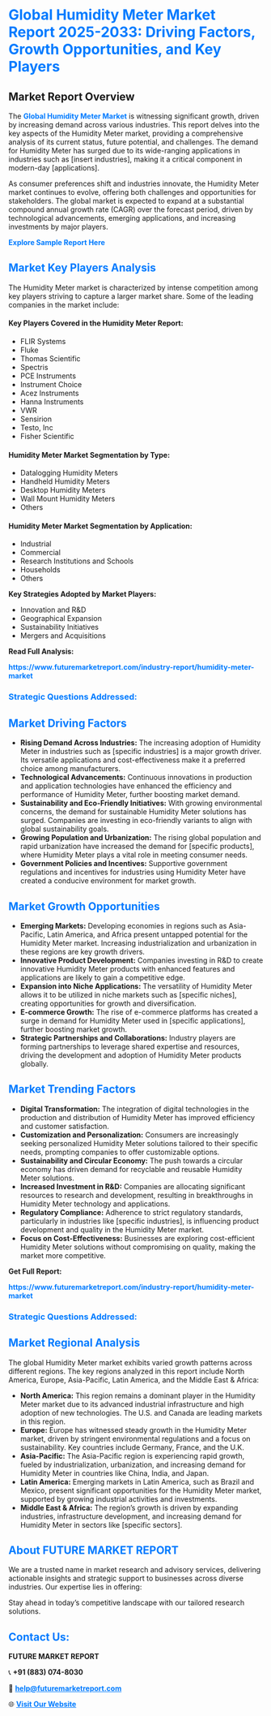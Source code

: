 <h1 style="color: #007BFF;">Global Humidity Meter Market Report 2025-2033: Driving Factors, Growth Opportunities, and Key Players</h1>

<section id="overview">
<h2>Market Report Overview</h2>
<p>The <a href="https://www.futuremarketreport.com/industry-report/humidity-meter-market" style="color: #007BFF; text-decoration: none;"><strong>Global Humidity Meter Market</strong></a> is witnessing significant growth, driven by increasing demand across various industries. This report delves into the key aspects of the Humidity Meter market, providing a comprehensive analysis of its current status, future potential, and challenges. The demand for Humidity Meter has surged due to its wide-ranging applications in industries such as [insert industries], making it a critical component in modern-day [applications].</p>
<p>As consumer preferences shift and industries innovate, the Humidity Meter market continues to evolve, offering both challenges and opportunities for stakeholders. The global market is expected to expand at a substantial compound annual growth rate (CAGR) over the forecast period, driven by technological advancements, emerging applications, and increasing investments by major players.</p>
</section>

<section id="overview">
<p><a href="https://www.futuremarketreport.com/request-sample/reportId=56085" style="color: #007BFF; text-decoration: none;"><strong>Explore Sample Report Here</strong></a></p>
</section>

<section id="key-players">
<h2 style="color: #007BFF;">Market Key Players Analysis</h2>
<p>The Humidity Meter market is characterized by intense competition among key players striving to capture a larger market share. Some of the leading companies in the market include:</p>
<h4>Key Players Covered in the Humidity Meter Report:</h4>
<ul><li>FLIR Systems</li><li>Fluke</li><li>Thomas Scientific</li><li>Spectris</li><li>PCE Instruments</li><li>Instrument Choice</li><li>Acez Instruments</li><li>Hanna Instruments</li><li>VWR</li><li>Sensirion</li><li>Testo, Inc</li><li>Fisher Scientific</li></ul>
<h4>Humidity Meter Market Segmentation by Type:</h4>
<ul><li>Datalogging Humidity Meters</li><li>Handheld Humidity Meters</li><li>Desktop Humidity Meters</li><li>Wall Mount Humidity Meters</li><li>Others</li></ul>

<h4>Humidity Meter Market Segmentation by Application:</h4>
<ul><li>Industrial</li><li>Commercial</li><li>Research Institutions and Schools</li><li>Households</li><li>Others</li></ul>
<p><strong>Key Strategies Adopted by Market Players:</strong></p>
<ul>
<li>Innovation and R&D</li>
<li>Geographical Expansion</li>
<li>Sustainability Initiatives</li>
<li>Mergers and Acquisitions</li>
</ul>
</section>

<section>
<p><strong>Read Full Analysis: </strong></p><a href="https://www.futuremarketreport.com/industry-report/humidity-meter-market" style="color: #007BFF; text-decoration: none;"><strong>https://www.futuremarketreport.com/industry-report/humidity-meter-market</strong></a>
<h3 style="color: #007BFF;">Strategic Questions Addressed:</h3>
</section>

<section id="driving-factors">
<h2 style="color: #007BFF;">Market Driving Factors</h2>
<ul>
<li><strong>Rising Demand Across Industries:</strong> The increasing adoption of Humidity Meter in industries such as [specific industries] is a major growth driver. Its versatile applications and cost-effectiveness make it a preferred choice among manufacturers.</li>
<li><strong>Technological Advancements:</strong> Continuous innovations in production and application technologies have enhanced the efficiency and performance of Humidity Meter, further boosting market demand.</li>
<li><strong>Sustainability and Eco-Friendly Initiatives:</strong> With growing environmental concerns, the demand for sustainable Humidity Meter solutions has surged. Companies are investing in eco-friendly variants to align with global sustainability goals.</li>
<li><strong>Growing Population and Urbanization:</strong> The rising global population and rapid urbanization have increased the demand for [specific products], where Humidity Meter plays a vital role in meeting consumer needs.</li>
<li><strong>Government Policies and Incentives:</strong> Supportive government regulations and incentives for industries using Humidity Meter have created a conducive environment for market growth.</li>
</ul>
</section>

<section id="growth-opportunities">
<h2 style="color: #007BFF;">Market Growth Opportunities</h2>
<ul>
<li><strong>Emerging Markets:</strong> Developing economies in regions such as Asia-Pacific, Latin America, and Africa present untapped potential for the Humidity Meter market. Increasing industrialization and urbanization in these regions are key growth drivers.</li>
<li><strong>Innovative Product Development:</strong> Companies investing in R&D to create innovative Humidity Meter products with enhanced features and applications are likely to gain a competitive edge.</li>
<li><strong>Expansion into Niche Applications:</strong> The versatility of Humidity Meter allows it to be utilized in niche markets such as [specific niches], creating opportunities for growth and diversification.</li>
<li><strong>E-commerce Growth:</strong> The rise of e-commerce platforms has created a surge in demand for Humidity Meter used in [specific applications], further boosting market growth.</li>
<li><strong>Strategic Partnerships and Collaborations:</strong> Industry players are forming partnerships to leverage shared expertise and resources, driving the development and adoption of Humidity Meter products globally.</li>
</ul>
</section>

<section id="trending-factors">
<h2 style="color: #007BFF;">Market Trending Factors</h2>
<ul>
<li><strong>Digital Transformation:</strong> The integration of digital technologies in the production and distribution of Humidity Meter has improved efficiency and customer satisfaction.</li>
<li><strong>Customization and Personalization:</strong> Consumers are increasingly seeking personalized Humidity Meter solutions tailored to their specific needs, prompting companies to offer customizable options.</li>
<li><strong>Sustainability and Circular Economy:</strong> The push towards a circular economy has driven demand for recyclable and reusable Humidity Meter solutions.</li>
<li><strong>Increased Investment in R&D:</strong> Companies are allocating significant resources to research and development, resulting in breakthroughs in Humidity Meter technology and applications.</li>
<li><strong>Regulatory Compliance:</strong> Adherence to strict regulatory standards, particularly in industries like [specific industries], is influencing product development and quality in the Humidity Meter market.</li>
<li><strong>Focus on Cost-Effectiveness:</strong> Businesses are exploring cost-efficient Humidity Meter solutions without compromising on quality, making the market more competitive.</li>
</ul>
</section>

<section>
<p><strong>Get Full Report: </strong></p><a href="https://www.futuremarketreport.com/industry-report/humidity-meter-market" style="color: #007BFF; text-decoration: none;"><strong>https://www.futuremarketreport.com/industry-report/humidity-meter-market</strong></a>
<h3 style="color: #007BFF;">Strategic Questions Addressed:</h3>
</section>


<section id="regional-analysis">
<h2 style="color: #007BFF;">Market Regional Analysis</h2>
<p>The global Humidity Meter market exhibits varied growth patterns across different regions. The key regions analyzed in this report include North America, Europe, Asia-Pacific, Latin America, and the Middle East & Africa:</p>
<ul>
<li><strong>North America:</strong> This region remains a dominant player in the Humidity Meter market due to its advanced industrial infrastructure and high adoption of new technologies. The U.S. and Canada are leading markets in this region.</li>
<li><strong>Europe:</strong> Europe has witnessed steady growth in the Humidity Meter market, driven by stringent environmental regulations and a focus on sustainability. Key countries include Germany, France, and the U.K.</li>
<li><strong>Asia-Pacific:</strong> The Asia-Pacific region is experiencing rapid growth, fueled by industrialization, urbanization, and increasing demand for Humidity Meter in countries like China, India, and Japan.</li>
<li><strong>Latin America:</strong> Emerging markets in Latin America, such as Brazil and Mexico, present significant opportunities for the Humidity Meter market, supported by growing industrial activities and investments.</li>
<li><strong>Middle East & Africa:</strong> The region’s growth is driven by expanding industries, infrastructure development, and increasing demand for Humidity Meter in sectors like [specific sectors].</li>
</ul>
</section>

<footer>
<h2 style="color: #007BFF;">About FUTURE MARKET REPORT</h2>
<p>We are a trusted name in market research and advisory services, delivering actionable insights and strategic support to businesses across diverse industries. Our expertise lies in offering:</p>

<p>Stay ahead in today’s competitive landscape with our tailored research solutions.</p>

<h2 style="color: #007BFF;">Contact Us:</h2>
<p><strong>FUTURE MARKET REPORT</strong></p>
<p>📞 <strong>+91 (883) 074-8030</strong></p>
<p>📧 <strong><a href="mailto:help@futuremarketreport.com" style="color: #007BFF;">help@futuremarketreport.com</a></strong></p>
<p>🌐 <strong><a href="https://www.futuremarketreport.com/" style="color: #007BFF;">Visit Our Website</a></strong></p>
</footer>